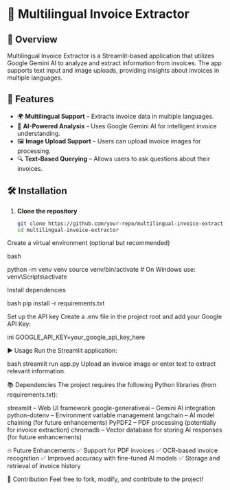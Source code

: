 # 📄 Multilingual Invoice Extractor  

## 🚀 Overview  
Multilingual Invoice Extractor is a Streamlit-based application that utilizes Google Gemini AI to analyze and extract information from invoices. The app supports text input and image uploads, providing insights about invoices in multiple languages.  

## 🎯 Features  
- 🌍 **Multilingual Support** – Extracts invoice data in multiple languages.  
- 🧠 **AI-Powered Analysis** – Uses Google Gemini AI for intelligent invoice understanding.  
- 🖼️ **Image Upload Support** – Users can upload invoice images for processing.  
- 🔍 **Text-Based Querying** – Allows users to ask questions about their invoices.  

## 🛠️ Installation  

1. **Clone the repository**  
   ```bash
   git clone https://github.com/your-repo/multilingual-invoice-extractor.git
   cd multilingual-invoice-extractor

   
Create a virtual environment (optional but recommended)

bash

python -m venv venv
source venv/bin/activate  # On Windows use: venv\Scripts\activate


Install dependencies

bash
pip install -r requirements.txt


Set up the API key
Create a .env file in the project root and add your Google API Key:

ini
GOOGLE_API_KEY=your_google_api_key_here



▶️ Usage
Run the Streamlit application:

bash
streamlit run app.py
Upload an invoice image or enter text to extract relevant information.

📚 Dependencies
The project requires the following Python libraries (from requirements.txt):

streamlit – Web UI framework
google-generativeai – Gemini AI integration
python-dotenv – Environment variable management
langchain – AI model chaining (for future enhancements)
PyPDF2 – PDF processing (potentially for invoice extraction)
chromadb – Vector database for storing AI responses (for future enhancements)

🔥 Future Enhancements
✅ Support for PDF invoices
✅ OCR-based invoice recognition
✅ Improved accuracy with fine-tuned AI models
✅ Storage and retrieval of invoice history

🤝 Contribution
Feel free to fork, modify, and contribute to the project!

